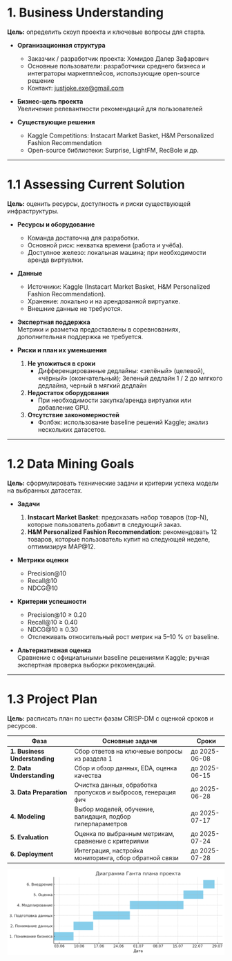 # 1. Business Understanding

**Цель:** определить скоуп проекта и ключевые вопросы для старта.

- **Организационная структура**
  - Заказчик / разработчик проекта: Хомидов Далер Зафарович  
  - Основные пользователи: разработчики среднего бизнеса и интеграторы маркетплейсов, использующие open-source решение  
  - Контакт: justjoke.exe@gmail.com  

- **Бизнес-цель проекта**  
  Увеличение релевантности рекомендаций для пользователей  

- **Существующие решения**  
  - Kaggle Competitions: Instacart Market Basket, H&M Personalized Fashion Recommendation  
  - Open-source библиотеки: Surprise, LightFM, RecBole и др.  

---

# 1.1 Assessing Current Solution

**Цель:** оценить ресурсы, доступность и риски существующей инфраструктуры.

- **Ресурсы и оборудование**  
  - Команда достаточна для разработки.  
  - Основной риск: нехватка времени (работа и учёба).  
  - Доступное железо: локальная машина; при необходимости аренда виртуалки.  

- **Данные**  
  - Источники: Kaggle (Instacart Market Basket, H&M Personalized Fashion Recommendation).  
  - Хранение: локально и на арендованной виртуалке.  
  - Внешние данные не требуются.  

- **Экспертная поддержка**  
  Метрики и разметка предоставлены в соревнованиях, дополнительная поддержка не требуется.  

- **Риски и план их уменьшения**  
  1. **Не уложиться в сроки**  
     - Дифференцированные дедлайны: «зелёный» (целевой), «чёрный» (окончательный); Зеленый дедлайн 1 / 2 до мягкого дедлайна, черный в мягкий дедлайн
  2. **Недостаток оборудования**  
     - При необходимости закупка/аренда виртуалки или добавление GPU.  
  3. **Отсутствие закономерностей**  
     - Фолбэк: использование baseline решений Kaggle; анализ нескольких датасетов.  

---

# 1.2 Data Mining Goals

**Цель:** сформулировать технические задачи и критерии успеха модели на выбранных датасетах.

- **Задачи**  
  1. **Instacart Market Basket**: предсказать набор товаров (top-N), которые пользователь добавит в следующий заказ.  
  2. **H&M Personalized Fashion Recommendation**: рекомендовать 12 товаров, которые пользователь купит на следующей неделе, оптимизируя MAP@12.  

- **Метрики оценки**  
  - Precision@10  
  - Recall@10  
  - NDCG@10  

- **Критерии успешности**  
  - Precision@10 ≥ 0.20  
  - Recall@10 ≥ 0.40  
  - NDCG@10 ≥ 0.30  
  - Отслеживать относительный рост метрик на 5–10 % от baseline.  

- **Альтернативная оценка**  
  Сравнение с официальными baseline решениями Kaggle; ручная экспертная проверка выборки рекомендаций.  

---

# 1.3 Project Plan

**Цель:** расписать план по шести фазам CRISP-DM с оценкой сроков и ресурсов.

| Фаза                         | Основные задачи                                               | Сроки           |
|------------------------------|---------------------------------------------------------------|-----------------|
| **1. Business Understanding**| Сбор ответов на ключевые вопросы из раздела 1                 | до 2025-06-08   |
| **2. Data Understanding**    | Сбор и обзор данных, EDA, оценка качества                     | до 2025-06-15   |
| **3. Data Preparation**      | Очистка данных, обработка пропусков и выбросов, генерация фич | до 2025-06-28   |
| **4. Modeling**              | Выбор моделей, обучение, валидация, подбор гиперпараметров    | до 2025-07-17   |
| **5. Evaluation**            | Оценка по выбранным метрикам, сравнение с критериями          | до 2025-07-24   |
| **6. Deployment**            | Интеграция, настройка мониторинга, сбор обратной связи        | до 2025-07-28   |



![Тут диаграмма ганта](Gant.png)
